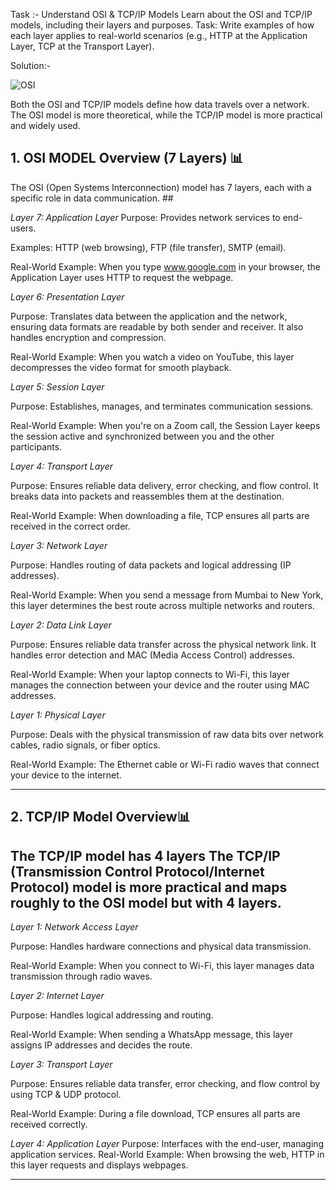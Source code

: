 Task :-
Understand OSI & TCP/IP Models Learn about the OSI and TCP/IP models, including their layers and purposes. Task: Write examples of how each layer applies to real-world scenarios (e.g., HTTP at the Application Layer, TCP at the Transport Layer).

Solution:-

![OSI](https://github.com/user-attachments/assets/baa88c4d-0db1-45e3-8f82-f30250ebc886)

Both the OSI and TCP/IP models define how data travels over a network. The OSI model is more theoretical, while the TCP/IP model is more practical and widely used.
## 1. OSI MODEL Overview (7 Layers) 📊 
The OSI (Open Systems Interconnection) model has 7 layers, each with a specific role in data communication. ##

*Layer 7: Application Layer*
Purpose: Provides network services to end-users.

Examples: HTTP (web browsing), FTP (file transfer), SMTP (email).

Real-World Example: When you type www.google.com in your browser, the Application Layer uses HTTP to request the webpage.

*Layer 6: Presentation Layer*

Purpose: Translates data between the application and the network, ensuring data formats are readable by both sender and receiver. It also handles encryption and compression.

Real-World Example: When you watch a video on YouTube, this layer decompresses the video format for smooth playback.

*Layer 5: Session Layer* 

Purpose: Establishes, manages, and terminates communication sessions.

Real-World Example: When you're on a Zoom call, the Session Layer keeps the session active and synchronized between you and the other participants.

*Layer 4: Transport Layer*

Purpose: Ensures reliable data delivery, error checking, and flow control. It breaks data into packets and reassembles them at the destination.

Real-World Example: When downloading a file, TCP ensures all parts are received in the correct order.

*Layer 3: Network Layer*

Purpose: Handles routing of data packets and logical addressing (IP addresses).

Real-World Example: When you send a message from Mumbai to New York, this layer determines the best route across multiple networks and routers.

*Layer 2: Data Link Layer*

Purpose: Ensures reliable data transfer across the physical network link. It handles error detection and MAC (Media Access Control) addresses.

Real-World Example: When your laptop connects to Wi-Fi, this layer manages the connection between your device and the router using MAC addresses.

*Layer 1: Physical Layer*

Purpose: Deals with the physical transmission of raw data bits over network cables, radio signals, or fiber optics.

Real-World Example: The Ethernet cable or Wi-Fi radio waves that connect your device to the internet.


---
## 2. TCP/IP Model Overview📊
The TCP/IP model has **4 layers** 
The TCP/IP (Transmission Control Protocol/Internet Protocol) model is more practical and maps roughly to the OSI model but with 4 layers.
---
*Layer 1: Network Access Layer*

Purpose: Handles hardware connections and physical data transmission.

Real-World Example: When you connect to Wi-Fi, this layer manages data transmission through radio waves.

*Layer 2: Internet Layer*

Purpose: Handles logical addressing and routing.

Real-World Example: When sending a WhatsApp message, this layer assigns IP addresses and decides the route.

*Layer 3: Transport Layer*

Purpose: Ensures reliable data transfer, error checking, and flow control by using TCP & UDP protocol.

Real-World Example: During a file download, TCP ensures all parts are received correctly.

*Layer 4: Application Layer*
Purpose: Interfaces with the end-user, managing application services.
Real-World Example: When browsing the web, HTTP in this layer requests and displays webpages.

---

